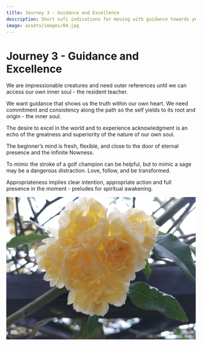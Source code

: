 ```yaml
---
title: Journey 3 - Guidance and Excellence
description: Short sufi indications for moving with guidance towards your most excellent state
image: assets/images/04.jpg
---
```


# Journey 3 - Guidance and Excellence

We are impressionable creatures and need outer references until we can access our own inner soul - the resident teacher.  

We want guidance that shows us the truth within our own heart. We need commitment and consistency along the path so the self yields to its root and origin - the inner soul.  

The desire to excel in the world and to experience acknowledgment is an echo of the greatness and superiority of the nature of our own soul.  

The beginner’s mind is fresh, flexible, and close to the door of eternal presence and the infinite Nowness.  

To mimic the stroke of a golf champion can be helpful, but to mimic a sage may be a dangerous distraction. Love, follow, and be transformed.  

Appropriateness implies clear intention, appropriate action and full presence in the moment - preludes for spiritual awakening.  

![](../../assets/images/04.jpg)